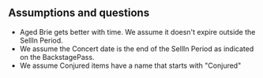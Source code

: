 ## Assumptions and questions
* Aged Brie gets better with time. We assume it doesn't expire outside the SellIn Period.
* We assume the Concert date is the end of the SellIn Period as indicated on the BackstagePass.
* We assume Conjured items have a name that starts with "Conjured"